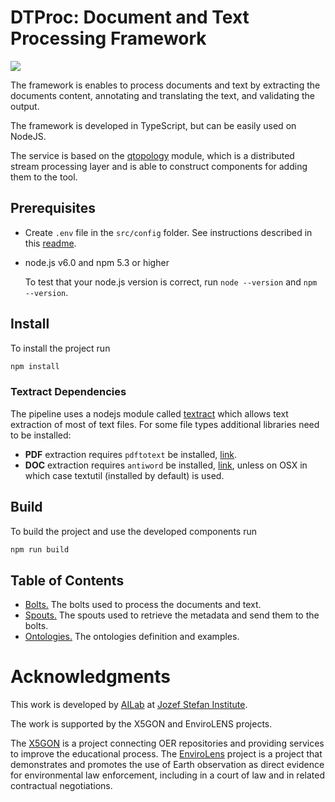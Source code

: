 # DTProc: Document and Text Processing Framework

[![](https://badgen.net/github/release/ErikNovak/DTProc)](https://github.com/ErikNovak/DTProc/release/)

The framework is enables to process documents and text by extracting the documents content,
annotating and translating the text, and validating the output.

The framework is developed in TypeScript, but can be easily used on NodeJS.

The service is based on the [qtopology](https://github.com/qminer/qtopology) module,
which is a distributed stream processing layer and is able to construct components
for adding them to the tool.

## Prerequisites

- Create `.env` file in the `src/config` folder. See instructions described in this [readme](./src/config/README.md).

- node.js v6.0 and npm 5.3 or higher

    To test that your node.js version is correct, run `node --version` and `npm --version`.


## Install

To install the project run

```bash
npm install
```

### Textract Dependencies

The pipeline uses a nodejs module called [textract](./lib/textract) which allows
text extraction of most of text files. For some file types additional libraries need to be installed:

- **PDF** extraction requires `pdftotext` be installed, [link](http://www.xpdfreader.com/download.html).
- **DOC** extraction requires `antiword` be installed, [link](http://www.winfield.demon.nl/), unless on OSX
    in which case textutil (installed by default) is used.


## Build

To build the project and use the developed components run
```bash
npm run build
```

## Table of Contents

- [Bolts.](./src/components/bolts) The bolts used to process the documents and text.
- [Spouts.](./src/components/spouts) The spouts used to retrieve the metadata and send them to the bolts.
- [Ontologies.](./ontologies) The ontologies definition and examples.


# Acknowledgments

This work is developed by [AILab](http://ailab.ijs.si/) at [Jozef Stefan Institute](https://www.ijs.si/).

The work is supported by the X5GON and EnviroLENS projects.

The [X5GON](https://www.x5gon.org/) is a project connecting OER repositories and providing services
to improve the educational process. The [EnviroLens](https://envirolens.eu/) project is a project
that demonstrates and promotes the use of Earth observation as direct evidence for environmental
law enforcement, including in a court of law and in related contractual negotiations.
